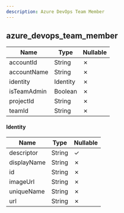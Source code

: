 ```yaml
---
description: Azure DevOps Team Member
---
```

azure_devops_team_member
------------------------

| **Name**    | **Type** | **Nullable** |
| ----------- | -------- | ------------ |
| accountId   | String   | &cross;      |
| accountName | String   | &cross;      |
| identity    | Identity | &cross;      |
| isTeamAdmin | Boolean  | &cross;      |
| projectId   | String   | &cross;      |
| teamId      | String   | &cross;      |

#### Identity
| **Name**    | **Type** | **Nullable** |
| ----------- | -------- | ------------ |
| descriptor  | String   | &check;      |
| displayName | String   | &cross;      |
| id          | String   | &cross;      |
| imageUrl    | String   | &cross;      |
| uniqueName  | String   | &cross;      |
| url         | String   | &cross;      |
